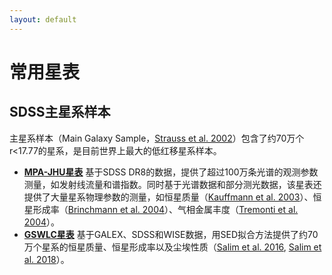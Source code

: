 ```yaml
---
layout: default
---
```


# 常用星表

## SDSS主星系样本
主星系样本（Main Galaxy Sample，[Strauss et al. 2002](https://ui.adsabs.harvard.edu/abs/2002AJ....124.1810S)）包含了约70万个r<17.77的星系，是目前世界上最大的低红移星系样本。
* **[MPA-JHU星表](https://www.sdss4.org/dr17/spectro/galaxy_mpajhu/)** 基于SDSS DR8的数据，提供了超过100万条光谱的观测参数测量，如发射线流量和谱指数。同时基于光谱数据和部分测光数据，该星表还提供了大量星系物理参数的测量，如恒星质量（[Kauffmann et al. 2003](https://ui.adsabs.harvard.edu/abs/2003MNRAS.341...33K/abstract)）、恒星形成率（[Brinchmann et al. 2004](https://ui.adsabs.harvard.edu/abs/2004MNRAS.351.1151B/abstract)）、气相金属丰度（[Tremonti et al. 2004](https://ui.adsabs.harvard.edu/abs/2004ApJ...613..898T/abstract)）。
* **[GSWLC星表](https://salims.pages.iu.edu/gswlc/)** 基于GALEX、SDSS和WISE数据，用SED拟合方法提供了约70万个星系的恒星质量、恒星形成率以及尘埃性质（[Salim et al. 2016](https://ui.adsabs.harvard.edu/abs/2016ApJS..227....2S/abstract), [Salim et al. 2018](https://ui.adsabs.harvard.edu/abs/2018ApJ...859...11S/abstract)）。
